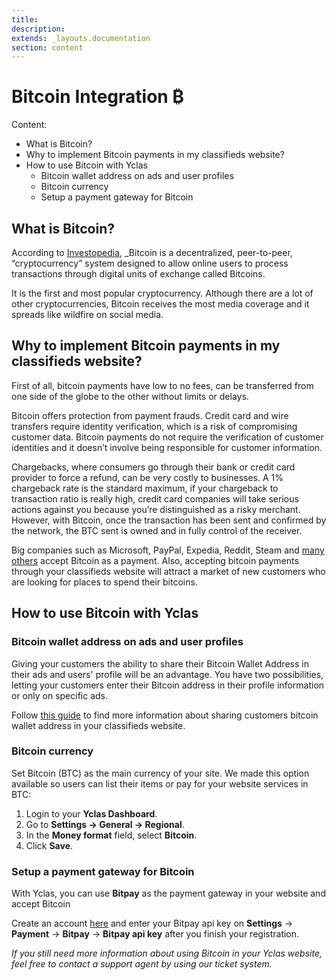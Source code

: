 ```yaml
---
title:
description:
extends: _layouts.documentation
section: content
---
```




# Bitcoin Integration ₿
Content:
-   What is Bitcoin?
-   Why to implement Bitcoin payments in my classifieds website?
-   How to use Bitcoin with Yclas
    -   Bitcoin wallet address on ads and user profiles
    -   Bitcoin currency
    -   Setup a payment gateway for Bitcoin



## What is Bitcoin?

According to  [Investopedia](https://www.investopedia.com/),  _Bitcoin is a decentralized, peer-to-peer, “cryptocurrency” system designed to allow online users to process transactions through digital units of exchange called Bitcoins. 

It is the first and most popular cryptocurrency. Although there are a lot of other cryptocurrencies, Bitcoin receives the most media coverage and it spreads like wildfire on social media.

## Why to implement Bitcoin payments in my classifieds website?

First of all, bitcoin payments have low to no fees, can be transferred from one side of the globe to the other without limits or delays.

Bitcoin offers protection from payment frauds. Credit card and wire transfers require identity verification, which is a risk of compromising customer data. Bitcoin payments do not require the verification of customer identities and it doesn’t involve being responsible for customer information.

Chargebacks, where consumers go through their bank or credit card provider to force a refund, can be very costly to businesses. A 1% chargeback rate is the standard maximum, if your chargeback to transaction ratio is really high, credit card companies will take serious actions against you because you’re distinguished as a risky merchant. However, with Bitcoin, once the transaction has been sent and confirmed by the network, the BTC sent is owned and in fully control of the receiver.

Big companies such as Microsoft, PayPal, Expedia, Reddit, Steam and  [many others](https://www.zerohedge.com/news/2017-05-28/who-accepts-bitcoins-payment-list-companies-stores-shops)  accept Bitcoin as a payment. Also, accepting bitcoin payments through your classifieds website will attract a market of new customers who are looking for places to spend their bitcoins.

## How to use Bitcoin with Yclas

### Bitcoin wallet address on ads and user profiles

Giving your customers the ability to share their Bitcoin Wallet Address in their ads and users' profile will be an advantage. You have two possibilities, letting your customers enter their Bitcoin address in their profile information or only on specific ads.

Follow  [this guide](/docs/custom-fields-bitcoin-wallet-address)  to find more information about sharing customers bitcoin wallet address in your classifieds website.

### Bitcoin currency

Set Bitcoin (BTC) as the main currency of your site. We made this option available so users can list their items or pay for your website services in BTC:

1.  Login to your **Yclas Dashboard**.
2.  Go to  **Settings -> General -> Regional**.
3.  In the  **Money format**  field, select  **Bitcoin**.
4.  Click  **Save**.

### Setup a payment gateway for Bitcoin

With Yclas, you can use  **Bitpay**  as the payment gateway in your website and accept Bitcoin

Create an account  [here](https://bitpay.com/get-started)  and enter your Bitpay api key on **Settings** -> **Payment** -> **Bitpay** -> **Bitpay api key** after you finish your registration.

*If you still need more information about using Bitcoin in your Yclas website, feel free to contact a support agent by using our ticket system.*
